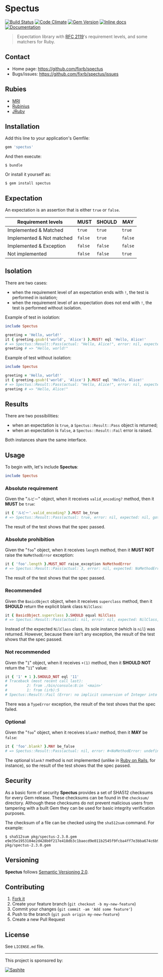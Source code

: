 # Spectus

[![Build Status](https://api.travis-ci.org/fixrb/spectus.svg?branch=master)][travis]
[![Code Climate](https://codeclimate.com/github/fixrb/spectus/badges/gpa.svg)][codeclimate]
[![Gem Version](https://badge.fury.io/rb/spectus.svg)][gem]
[![Inline docs](https://inch-ci.org/github/fixrb/spectus.svg?branch=master)][inchpages]
[![Documentation](https://img.shields.io/:yard-docs-38c800.svg)][rubydoc]

> Expectation library with [RFC 2119](https://www.ietf.org/rfc/rfc2119.txt)'s requirement levels, and some matchers for Ruby.

## Contact

* Home page: https://github.com/fixrb/spectus
* Bugs/issues: https://github.com/fixrb/spectus/issues

## Rubies

* [MRI](https://www.ruby-lang.org/)
* [Rubinius](https://rubinius.com/)
* [JRuby](https://www.jruby.org/)

## Installation

Add this line to your application's Gemfile:

```ruby
gem 'spectus'
```

And then execute:

    $ bundle

Or install it yourself as:

    $ gem install spectus

## Expectation

An expectation is an assertion that is either `true` or `false`.

| Requirement levels        | **MUST** | **SHOULD** | **MAY** |
| ------------------------- | -------- | ---------- | ------- |
| Implemented & Matched     | `true`   | `true`     | `true`  |
| Implemented & Not matched | `false`  | `true`     | `false` |
| Implemented & Exception   | `false`  | `false`    | `false` |
| Not implemented           | `false`  | `false`    | `true`  |

## Isolation

There are two cases:

* when the requirement level of an expectation ends with `!`, the test is performed in isolation;
* when the requirement level of an expectation does not end with `!`, the test is performed without isolation.

Example of test in isolation:

```ruby
include Spectus

greeting = 'Hello, world!'
it { greeting.gsub!('world', 'Alice') }.MUST! eql 'Hello, Alice!'
# => Spectus::Result::Pass(actual: "Hello, Alice!", error: nil, expected: "Hello, Alice!", got: true, matcher: :eql, negate: false, level: :MUST, valid: true)
greeting # => "Hello, world!"
```

Example of test without isolation:

```ruby
include Spectus

greeting = 'Hello, world!'
it { greeting.gsub!('world', 'Alice') }.MUST eql 'Hello, Alice!'
# => Spectus::Result::Pass(actual: "Hello, Alice!", error: nil, expected: "Hello, Alice!", got: true, matcher: :eql, negate: false, level: :MUST, valid: true)
greeting # => "Hello, Alice!"
```

## Results

There are two possibilities:

* when an expectation is `true`, a `Spectus::Result::Pass` object is returned;
* when an expectation is `false`, a `Spectus::Result::Fail` error is raised.

Both instances share the same interface.

## Usage

To begin with, let's include __Spectus__:

```ruby
include Spectus
```

### Absolute requirement

Given the "`ルビー`" object, when it receives `valid_encoding?` method, then it **MUST** be `true`:

```ruby
it { 'ルビー'.valid_encoding? }.MUST be_true
# => Spectus::Result::Pass(actual: true, error: nil, expected: nil, got: true, matcher: :be_true, negate: false, level: :MUST, valid: true)
```

The result of the test shows that the spec passed.

### Absolute prohibition

Given the "`foo`" object, when it receives `length` method, then it **MUST NOT** raise the `NoMethodError` exception:

```ruby
it { 'foo'.length }.MUST_NOT raise_exception NoMethodError
# => Spectus::Result::Pass(actual: 3, error: nil, expected: NoMethodError, got: true, matcher: :raise_exception, negate: true, level: :MUST, valid: true)
```

The result of the test shows that the spec passed.

### Recommended

Given the `BasicObject` object, when it receives `superclass` method, then it **SHOULD** return the explicit blank class `NilClass`:

```ruby
it { BasicObject.superclass }.SHOULD equal NilClass
# => Spectus::Result::Pass(actual: nil, error: nil, expected: NilClass, got: false, matcher: :equal, negate: false, level: :SHOULD, valid: false)
```

Instead of the expected `NilClass` class, its sole instance (which is `nil`) was returned.
However, because there isn't any exception, the result of the test shows that the spec passed.

### Not recommended

Given the "`1`" object, when it receives `+(1)` method, then it **SHOULD NOT** return the "`11`" value:

```ruby
it { '1' + 1 }.SHOULD_NOT eql '11'
# Traceback (most recent call last):
#         2: from ./bin/console:8:in `<main>'
#         1: from (irb):5
# Spectus::Result::Fail (Error: no implicit conversion of Integer into String (TypeError).)
```

There was a `TypeError` exception, the result of the test shows that the spec failed.

### Optional

Given the "`foo`" object, when it receives `blank?` method, then it **MAY** be `false`:

```ruby
it { 'foo'.blank? }.MAY be_false
# => Spectus::Result::Pass(actual: nil, error: #<NoMethodError: undefined method `blank?' for "foo":String>, expected: nil, got: nil, matcher: :be_false, negate: false, level: :MAY, valid: false)
```

The optional `blank?` method is not implemented (unlike in [Ruby on Rails](https://api.rubyonrails.org/classes/Object.html#method-i-blank-3F), for instance), so the result of the test shows that the spec passed.

## Security

As a basic form of security __Spectus__ provides a set of SHA512 checksums for
every Gem release.  These checksums can be found in the `checksum/` directory.
Although these checksums do not prevent malicious users from tampering with a
built Gem they can be used for basic integrity verification purposes.

The checksum of a file can be checked using the `sha512sum` command.  For
example:

    $ sha512sum pkg/spectus-2.3.0.gem
    e9e35e1953104e2d428b0f217e418db3c1baecd9e011b2545f9fcba4ff7e3bba674c6b928b3d8db842a139cd7cc9806d77ebdc7f710ece4f2aecb343703e2451  pkg/spectus-2.3.0.gem

## Versioning

__Spectus__ follows [Semantic Versioning 2.0](https://semver.org/).

## Contributing

1. [Fork it](https://github.com/fixrb/spectus/fork)
2. Create your feature branch (`git checkout -b my-new-feature`)
3. Commit your changes (`git commit -am 'Add some feature'`)
4. Push to the branch (`git push origin my-new-feature`)
5. Create a new Pull Request

## License

See `LICENSE.md` file.

[gem]: https://rubygems.org/gems/spectus
[travis]: https://travis-ci.org/fixrb/spectus
[codeclimate]: https://codeclimate.com/github/fixrb/spectus
[inchpages]: https://inch-ci.org/github/fixrb/spectus
[rubydoc]: https://rubydoc.info/gems/spectus/frames

***

This project is sponsored by:

[![Sashite](https://pbs.twimg.com/profile_images/618485028322975744/PZ9qPuI__400x400.png)](https://sashite.com/)
